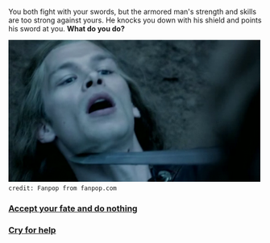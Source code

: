 You both fight with your swords, but the armored man's strength and skills are too strong against yours. He knocks you down with his shield and points his sword at you. **What do you do?**

![fight](../images/lit/swordneck.jpg)
`credit: Fanpop from fanpop.com`

### [Accept your fate and do nothing](mercy.md)  
### [Cry for help](cry.md)